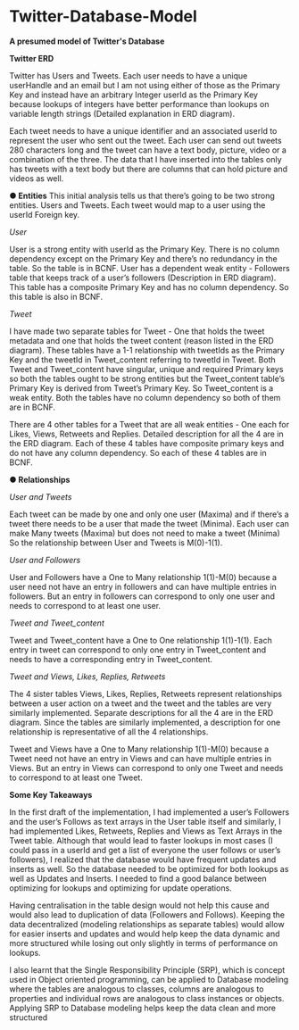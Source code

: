 # Twitter-Database-Model
**A presumed model of Twitter's Database**

**Twitter ERD**

Twitter has Users and Tweets. Each user needs to have a unique userHandle and an email but I am
not using either of those as the Primary Key and instead have an arbitrary Integer userId as the
Primary Key because lookups of integers have better performance than lookups on variable length
strings (Detailed explanation in ERD diagram).

Each tweet needs to have a unique identifier and an associated userId to represent the user who sent
out the tweet. Each user can send out tweets 280 characters long and the tweet can have a text body,
picture, video or a combination of the three. The data that I have inserted into the tables only has
tweets with a text body but there are columns that can hold picture and videos as well.

**● Entities**
This initial analysis tells us that there’s going to be two strong entities. Users and Tweets. Each tweet
would map to a user using the userId Foreign key.

*User*

User is a strong entity with userId as the Primary Key. There is no column dependency except on the
Primary Key and there’s no redundancy in the table. So the table is in BCNF. User has a dependent
weak entity - Followers table that keeps track of a user’s followers (Description in ERD diagram). This
table has a composite Primary Key and has no column dependency. So this table is also in BCNF.

*Tweet*

I have made two separate tables for Tweet - One that holds the tweet metadata and one that holds the
tweet content (reason listed in the ERD diagram). These tables have a 1-1 relationship with tweetIds
as the Primary Key and the tweetId in Tweet_content referring to tweetId in Tweet. Both Tweet and
Tweet_content have singular, unique and required Primary keys so both the tables ought to be strong
entities but the Tweet_content table’s Primary Key is derived from Tweet’s Primary Key. So
Tweet_content is a weak entity. Both the tables have no column dependency so both of them are in
BCNF.

There are 4 other tables for a Tweet that are all weak entities - One each for Likes, Views, Retweets
and Replies. Detailed description for all the 4 are in the ERD diagram. Each of these 4 tables have
composite primary keys and do not have any column dependency. So each of these 4 tables are in
BCNF.

**● Relationships**

*User and Tweets*

Each tweet can be made by one and only one user (Maxima) and if there’s a tweet there needs to be
a user that made the tweet (Minima). Each user can make Many tweets (Maxima) but does not need
to make a tweet (Minima) So the relationship between User and Tweets is M(0)-1(1).

*User and Followers*

User and Followers have a One to Many relationship 1(1)-M(0) because a user need not have an
entry in followers and can have multiple entries in followers. But an entry in followers can correspond
to only one user and needs to correspond to at least one user.

*Tweet and Tweet_content*

Tweet and Tweet_content have a One to One relationship 1(1)-1(1). Each entry in tweet can
correspond to only one entry in Tweet_content and needs to have a corresponding entry in
Tweet_content.

*Tweet and Views, Likes, Replies, Retweets*

The 4 sister tables Views, Likes, Replies, Retweets represent relationships between a user action on
a tweet and the tweet and the tables are very similarly implemented. Separate descriptions for all the
4 are in the ERD diagram. Since the tables are similarly implemented, a description for one
relationship is representative of all the 4 relationships.

Tweet and Views have a One to Many relationship 1(1)-M(0) because a Tweet need not have an entry
in Views and can have multiple entries in Views. But an entry in Views can correspond to only one
Tweet and needs to correspond to at least one Tweet.

**Some Key Takeaways**

In the first draft of the implementation, I had implemented a user’s Followers and the user’s Follows
as text arrays in the User table itself and similarly, I had implemented Likes, Retweets, Replies and
Views as Text Arrays in the Tweet table. Although that would lead to faster lookups in most cases (I
could pass in a userId and get a list of everyone the user follows or user’s followers), I realized that
the database would have frequent updates and inserts as well. So the database needed to be
optimized for both lookups as well as Updates and Inserts. I needed to find a good balance between
optimizing for lookups and optimizing for update operations.

Having centralisation in the table design would not help this cause and would also lead to duplication
of data (Followers and Follows). Keeping the data decentralized (modeling relationships as separate
tables) would allow for easier inserts and updates and would help keep the data dynamic and more
structured while losing out only slightly in terms of performance on lookups.

I also learnt that the Single Responsibility Principle (SRP), which is concept used in Object oriented
programming, can be applied to Database modeling where the tables are analogous to classes,
columns are analogous to properties and individual rows are analogous to class instances or objects.
Applying SRP to Database modeling helps keep the data clean and more structured

